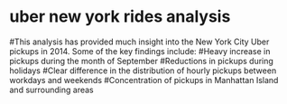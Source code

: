 # uber new york rides analysis

#This analysis has provided much insight into the New York City Uber pickups in 2014. Some of the key findings include:
#Heavy increase in pickups during the month of September
#Reductions in pickups during holidays
#Clear difference in the distribution of hourly pickups between workdays and weekends
#Concentration of pickups in Manhattan Island and surrounding areas
